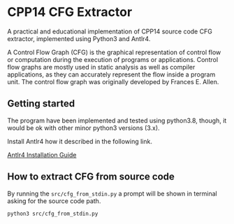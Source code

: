 # CPP14 CFG Extractor
A practical and educational implementation of CPP14 source code
CFG extractor, implemented using Python3 and Antlr4.

A Control Flow Graph (CFG) is the graphical representation of control flow
or computation during the execution of programs or applications.
Control flow graphs are mostly used in static analysis as well as compiler
applications, as they can accurately represent the flow inside a program unit.
The control flow graph was originally developed by Frances E. Allen.

## Getting started
The program have been implemented and tested using python3.8, though, it would be ok
with other minor python3 versions (3.x).

Install Antlr4 how it described in the following link. 

[Antlr4 Installation Guide](https://github.com/antlr/antlr4/blob/master/doc/python-target.md)

## How to extract CFG from source code
By running the `src/cfg_from_stdin.py` a prompt will be shown
in terminal asking for the source code path. 
```bash
python3 src/cfg_from_stdin.py
```